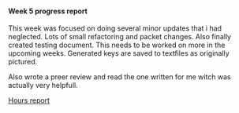 #### Week 5 progress report

This week was focused on doing several minor updates that i had neglected. Lots of small refactoring and packet changes. Also finally created testing document. This needs to be worked on more in the upcoming weeks. Generated keys are saved to textfiles as originally pictured. 

Also wrote a preer review and read the one written for me witch was actually very helpfull. 

[Hours report](https://github.com/Vesulius/RSA/tree/master/documentation/hour_report.md)